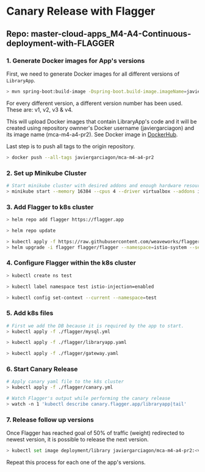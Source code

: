 # Canary Release with Flagger
## Repo: master-cloud-apps_M4-A4-Continuous-deployment-with-FLAGGER

### 1. Generate Docker images for App's versions
First, we need to generate Docker images for all different versions of `LibraryApp`.


``` bash
> mvn spring-boot:build-image -Dspring-boot.build-image.imageName=javiergarciagon/mca-m4-a4-pr2:<version-number>
```

For every different version, a different version number has been used. These are: v1, v2, v3 & v4.

This will upload Docker images that contain LibraryApp's code and it will be created using repository ownner's Docker username (javiergarciagon) and its image name (mca-m4-a4-pr2). See Docker image in [DockerHub](https://hub.docker.com/repository/docker/javiergarciagon/mca-m4-a4-pr2).

Last step is to push all tags to the origin repository.
``` bash
> docker push --all-tags javiergarciagon/mca-m4-a4-pr2
```


### 2. Set up Minikube Cluster

```bash
# Start minikube cluster with desired addons and enough hardware resources
> minikube start --memory 16384 --cpus 4 --driver virtualbox --addons ingress --addons istio-provisioner --addons istio --addons metrics-server
```
### 3. Add Flagger to k8s cluster

``` bash
> helm repo add flagger https://flagger.app

> helm repo update

> kubectl apply -f https://raw.githubusercontent.com/weaveworks/flagger/master/artifacts/flagger/crd.yaml
> helm upgrade -i flagger flagger/flagger --namespace=istio-system --set crd.create=false --set meshProvider=istio --set metricsServer=http://prometheus:9090
```

### 4. Configure Flagger within the k8s cluster
``` bash
> kubectl create ns test

> kubectl label namespace test istio-injection=enabled

> kubectl config set-context --current --namespace=test
```

### 5. Add k8s files
``` bash
# First we add the DB because it is required by the app to start.
> kubectl apply -f ./flagger/mysql.yml

> kubectl apply -f ./flagger/libraryapp.yaml

> kubectl apply -f ./flagger/gateway.yaml
```

### 6. Start Canary Release
``` bash
# Apply canary yaml file to the k8s cluster
> kubectl apply -f ./flagger/canary.yml

# Watch Flagger's output while performing the canary release
> watch -n 1 'kubectl describe canary.flagger.app/libraryapp|tail'
```

### 7. Release follow up versions

Once Flagger has reached goal of 50% of traffic (weight) redirected to newest version, it is possible to release the next version.
``` bash
> kubectl set image deployment/library javiergarciagon/mca-m4-a4-pr2:<version-number>
```
Repeat this process for each one of the app's versions.